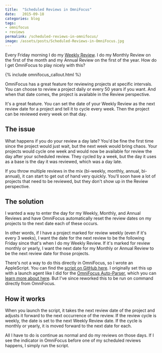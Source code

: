 ```yaml
---
title:  "Scheduled Reviews in OmniFocus"
date:   2015-09-18
categories: blog
tags:
- omnifocus
- reviews
permalink: /scheduled-reviews-in-omnifocus/
image: /assets/posts/Scheduled-Reviews-in-OmniFocus.jpg
---
```


Every Friday morning I do my [Weekly Review](http://joebuhlig.com/getting-things-done-reflect/). I do my Monthly Review on the first of the month and my Annual Review on the first of the year. How do I get OmniFocus to play nicely with this?

<!--more-->

{% include omnifocus_callout.html %}

OmniFocus has a great feature for reviewing projects at specific intervals. You can choose to review a project daily or every 50 years if you want. And when that date comes, the project is available in the Review perspective.

It's a great feature. You can set the date of your Weekly Review as the next review date for a project and tell it to cycle every week. Then the project can be reviewed every week on that day.

## The issue

What happens if you do your review a day late? You'd be fine the first time since the project would just wait, but the next week would bring chaos. Your projects would cycle one week and would now be available for review the day after your scheduled review. They cycled by a week, but the day it uses as a base is the day it was reviewed, which was a day late.

If you throw multiple reviews in the mix (bi-weekly, monthly, annual, bi-annual), it can start to get out of hand very quickly. You'll soon have a lot of projects that need to be reviewed, but they don't show up in the Review perspective.

## The solution

I wanted a way to enter the day for my Weekly, Monthly, and Annual Reviews and have OmniFocus automatically reset the review dates on my projects to the next date each of these occurs.

In other words, if I have a project marked for review weekly (even if it's every 3 weeks), I want the date for the next review to be the following Friday since that's when I do my Weekly Review. If it's marked for review monthly or yearly, I want the next date for my Monthly or Annual Review to be the next review date for those projects.

There's not a way to do this directly in OmniFocus, so I wrote an AppleScript. You can find the [script on GitHub here](https://github.com/joebuhlig/OFScripts). I originally set this up with a launch agent like I did for the [OmniFocus Auto-Parser](https://github.com/joebuhlig/OFScripts), which you can [learn more about here](http://joebuhlig.com/omnifocus-auto-parser/). But I've since reworked this to be run on command directly from OmniFocus.

## How it works

When you launch the script, it takes the next review date of the project and adjusts it forward to the next occurrence of the review. If the review cycle is weekly, the date is set to the next Weekly Review date. If the cycle is monthly or yearly, it is moved forward to the next date for each.

All I have to do is continue as normal and do my reviews on those days. If I see the indicator in OmniFocus before one of my scheduled reviews happens, I simply run the script.